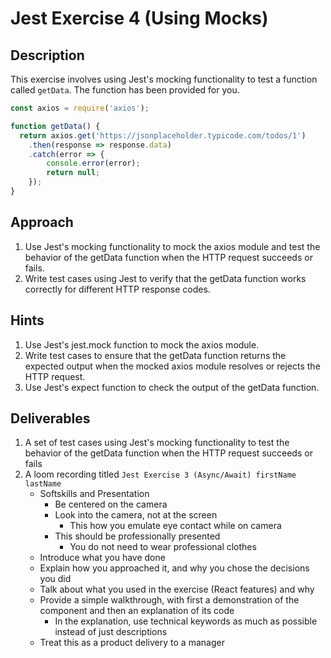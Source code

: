 # Jest Exercise 4 (Using Mocks)

## Description

This exercise involves using Jest's mocking functionality to test a function called `getData`. The function has been provided for you.

```javascript
const axios = require('axios');

function getData() {
  return axios.get('https://jsonplaceholder.typicode.com/todos/1')
    .then(response => response.data)
    .catch(error => {
        console.error(error);
        return null;
    });
}
```

## Approach

1. Use Jest's mocking functionality to mock the axios module and test the behavior of the getData function when the HTTP request succeeds or fails.
2. Write test cases using Jest to verify that the getData function works correctly for different HTTP response codes.

## Hints

1. Use Jest's jest.mock function to mock the axios module.
2. Write test cases to ensure that the getData function returns the expected output when the mocked axios module resolves or rejects the HTTP request.
3. Use Jest's expect function to check the output of the getData function.

## Deliverables

1. A set of test cases using Jest's mocking functionality to test the behavior of the getData function when the HTTP request succeeds or fails
2. A loom recording titled `Jest Exercise 3 (Async/Await) firstName lastName`
    - Softskills and Presentation
        - Be centered on the camera
        - Look into the camera, not at the screen
            - This how you emulate eye contact while on camera
        - This should be professionally presented
            - You do not need to wear professional clothes
    - Introduce what you have done
    - Explain how you approached it, and why you chose the decisions you did
    - Talk about what you used in the exercise (React features) and why
    - Provide a simple walkthrough, with first a demonstration of the component and then an explanation of its code
        - In the explanation, use technical keywords as much as possible instead of just descriptions
    - Treat this as a product delivery to a manager